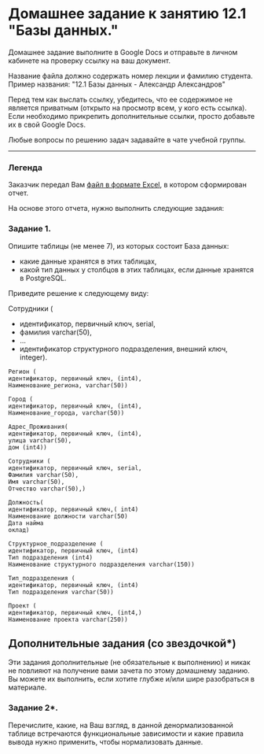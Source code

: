 # Домашнее задание к занятию 12.1 "Базы данных."

Домашнее задание выполните в Google Docs и отправьте в личном кабинете на проверку ссылку на ваш документ.

Название файла должно содержать номер лекции и фамилию студента. Пример названия: "12.1 Базы данных - Александр Александров"

Перед тем как выслать ссылку, убедитесь, что ее содержимое не является приватным (открыто на просмотр всем, у кого есть ссылка). Если необходимо прикрепить дополнительные ссылки, просто добавьте их в свой Google Docs.

Любые вопросы по решению задач задавайте в чате учебной группы.

---
### Легенда

Заказчик передал Вам [файл в формате Excel](https://github.com/netology-code/sdb-homeworks/blob/main/resources/hw-12-1.xlsx), в котором сформирован отчет. 

На основе этого отчета, нужно выполнить следующие задания: 

### Задание 1.

Опишите таблицы (не менее 7), из которых состоит База данных:

- какие данные хранятся в этих таблицах,
- какой тип данных у столбцов в этих таблицах, если данные хранятся в PostgreSQL.

Приведите решение к следующему виду:

Сотрудники (

- идентификатор, первичный ключ, serial,
- фамилия varchar(50),
- ...
- идентификатор структурного подразделения, внешний ключ, integer).

```
Регион (
идентификатор, первичный ключ, (int4),
Наименование_региона, varchar(50))
```
```
Город (
идентификатор, первичный ключ, (int4),
Наименование_города, varchar(50))
```
```
Адрес_Проживания( 
идентификатор, первичный ключ, (int4),
улица varchar(50),
дом (int4))
```
```
Сотрудники (
идентификатор, первичный ключ, serial,
Фамилия varchar(50),
Имя varchar(50),
Отчество varchar(50),)
```
```
Должность(
идентификатор, первичный ключ,( int4)
Наименование должности varchar(50)
Дата найма
оклад)
```
```
Структурное_подразделение (
идентификатор, первичный ключ, (int4)
Тип подразделения (int4)
Наименование структурного подразделения varchar(150))
```
```
Тип_подразделения (
идентификатор, первичный ключ, (int4)
Тип подразделения varchar(50))
```
```
Проект (
идентификатор, первичный ключ, (int4,)
Наименование проекта varchar(250))
```

## Дополнительные задания (со звездочкой*)
Эти задания дополнительные (не обязательные к выполнению) и никак не повлияют на получение вами зачета по этому домашнему заданию. Вы можете их выполнить, если хотите глубже и/или шире разобраться в материале.


### Задание 2*.

Перечислите, какие, на Ваш взгляд, в данной денормализованной таблице встречаются функциональные зависимости и какие правила вывода нужно применить, чтобы нормализовать данные.
